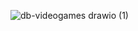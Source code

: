 ![db-videogames drawio (1)](https://user-images.githubusercontent.com/113242010/232820912-23997793-a5cb-4973-8368-1e67063e2ba6.png)
